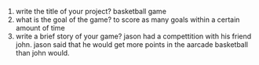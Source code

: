 1. write the title of your project?
basketball game
2. what is the goal of the game?
to score as many goals within a certain amount of time
3. write a brief story of your game?
jason had a compettition with his friend john. jason said that he would get more points in the aarcade basketball than john would.